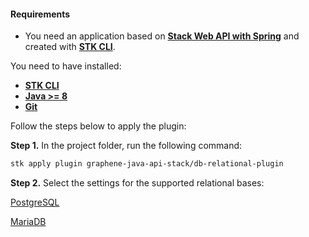 #### **Requirements**
- You need an application based on [**Stack Web API with Spring**](https://github.com/stack-spot/graphene-java-api-stack/tree/main/spring-web-api-template) and created with [**STK CLI**](https://stackspot.com/).

You need to have installed:
- [**STK CLI**](https://docs.stackspot.com/v3.0.0/os-cli/installation/)
- [**Java >= 8**](https://openjdk.org/)
- [**Git**](https://git-scm.com/)

Follow the steps below to apply the plugin:

**Step 1.** In the project folder, run the following command:
```bash
stk apply plugin graphene-java-api-stack/db-relational-plugin
```

**Step 2.** Select the settings for the supported relational bases:

[PostgreSQL](https://www.postgresql.org/)

[MariaDB](https://mariadb.org/)